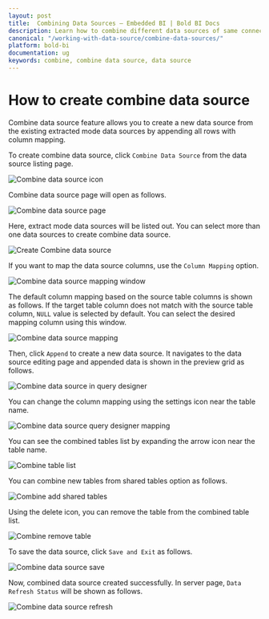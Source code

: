 ```yaml
---
layout: post
title:  Combining Data Sources – Embedded BI | Bold BI Docs
description: Learn how to combine different data sources of same connector type and connect to dashboard in Bold BI Embedded. 
canonical: "/working-with-data-source/combine-data-sources/"
platform: bold-bi
documentation: ug
keywords: combine, combine data source, data source
---
```


# How to create combine data source

Combine data source feature allows you to create a new data source from the existing extracted mode data sources by appending all rows with column mapping.

To create combine data source, click `Combine Data Source` from the data source listing page.

![Combine data source icon](/static/assets/working-with-datasource/combine-ds-and-isolation-code/images/combine-ds-icon.png)

Combine data source page will open as follows.

![Combine data source page](/static/assets/working-with-datasource/combine-ds-and-isolation-code/images/combine-ds-page.png)

Here, extract mode data sources will be listed out. You can select more than one data sources to create combine data source.

![Create Combine data source](/static/assets/working-with-datasource/combine-ds-and-isolation-code/images/create-combine-ds.png)

If you want to map the data source columns, use the `Column Mapping` option.

![Combine data source mapping window](/static/assets/working-with-datasource/combine-ds-and-isolation-code/images/combine-ds-column-mapping.png)

The default column mapping based on the source table columns is shown as follows. If the target table column does not match with the source table column, `NULL` value is selected by default. You can select the desired mapping column using this window.

![Combine data source mapping](/static/assets/working-with-datasource/combine-ds-and-isolation-code/images/combine-ds-mapping.png)

Then, click `Append` to create a new data source. It navigates to the data source editing page and appended data is shown in the preview grid as follows.

![Combine data source in query designer](/static/assets/working-with-datasource/combine-ds-and-isolation-code/images/combine-ds-query-designer.png)

You can change the column mapping using the settings icon near the table name.

![Combine data source query designer mapping](/static/assets/working-with-datasource/combine-ds-and-isolation-code/images/combine-ds-mapping-in-query-designer.png)

You can see the combined tables list by expanding the arrow icon near the table name.

![Combine table list](/static/assets/working-with-datasource/combine-ds-and-isolation-code/images/combine-table-list.png)

You can combine new tables from shared tables option as follows.

![Combine add shared tables](/static/assets/working-with-datasource/combine-ds-and-isolation-code/images/combine-ds-shared-tables.png)

Using the delete icon, you can remove the table from the combined table list.

![Combine remove table](/static/assets/working-with-datasource/combine-ds-and-isolation-code/images/combine-remove-table.png)

To save the data source, click `Save and Exit` as follows.

![Combine data source save](/static/assets/working-with-datasource/combine-ds-and-isolation-code/images/combine-ds-save.png)

Now, combined data source created successfully. In server page, `Data Refresh Status` will be shown as follows.

![Combine data source refresh](/static/assets/working-with-datasource/combine-ds-and-isolation-code/images/combine-ds-refresh-status.png)